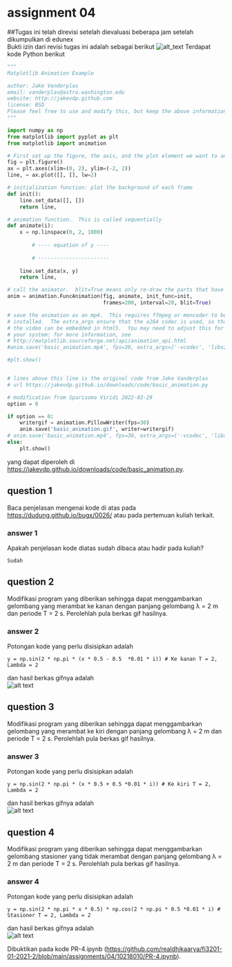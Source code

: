 # assignment 04
##Tugas ini telah direvisi setelah dievaluasi beberapa jam setelah dikumpulkan di edunex<br/>
Bukti izin dari revisi tugas ini adalah sebagai berikut
![alt_text](https://github.com/realdhikaarya/fi3201-01-2021-2/blob/main/assignments/04/10218010/Captured.PNG)
Terdapat kode Python berikut

```python
"""
Matplotlib Animation Example

author: Jake Vanderplas
email: vanderplas@astro.washington.edu
website: http://jakevdp.github.com
license: BSD
Please feel free to use and modify this, but keep the above information. Thanks!
"""

import numpy as np
from matplotlib import pyplot as plt
from matplotlib import animation

# First set up the figure, the axis, and the plot element we want to animate
fig = plt.figure()
ax = plt.axes(xlim=(0, 2), ylim=(-2, 2))
line, = ax.plot([], [], lw=2)

# initialization function: plot the background of each frame
def init():
    line.set_data([], [])
    return line,

# animation function.  This is called sequentially
def animate(i):
    x = np.linspace(0, 2, 1000)
		
		# ---- equation of y ----
		
		# -----------------------
		
    line.set_data(x, y)
    return line,

# call the animator.  blit=True means only re-draw the parts that have changed.
anim = animation.FuncAnimation(fig, animate, init_func=init,
                               frames=200, interval=20, blit=True)

# save the animation as an mp4.  This requires ffmpeg or mencoder to be
# installed.  The extra_args ensure that the x264 codec is used, so that
# the video can be embedded in html5.  You may need to adjust this for
# your system: for more information, see
# http://matplotlib.sourceforge.net/api/animation_api.html
#anim.save('basic_animation.mp4', fps=30, extra_args=['-vcodec', 'libx264'])

#plt.show()


# lines above this line is the original code from Jake Vanderplas
# url https://jakevdp.github.io/downloads/code/basic_animation.py

# modification from Sparisoma Viridi 2022-03-29
option = 0

if option == 0:
	writergif = animation.PillowWriter(fps=30)
	anim.save('basic_animation.gif', writer=writergif)
# anim.save('basic_animation.mp4', fps=30, extra_args=['-vcodec', 'libx264'])
else:
	plt.show()


```
yang dapat diperoleh di <https://jakevdp.github.io/downloads/code/basic_animation.py>.

## question 1
Baca penjelasan mengenai kode di atas pada <https://dudung.github.io/bugx/0026/> atau pada pertemuan kuliah terkait.

### answer 1
Apakah penjelasan kode diatas sudah dibaca atau hadir pada kuliah?
```
Sudah
```

## question 2
Modifikasi program yang diberikan sehingga dapat menggambarkan gelombang yang merambat ke kanan dengan panjang gelombang &lambda; = 2 m dan periode T = 2 s. Perolehlah pula berkas gif hasilnya.

### answer 2
Potongan kode yang perlu disisipkan adalah
```
y = np.sin(2 * np.pi * (x * 0.5 - 0.5  *0.01 * i)) # Ke kanan T = 2, Lambda = 2
```
dan hasil berkas gifnya adalah \
![alt text](https://github.com/realdhikaarya/fi3201-01-2021-2/blob/main/assignments/04/10218010/Jawaban-2.gif)


## question 3
Modifikasi program yang diberikan sehingga dapat menggambarkan gelombang yang merambat ke kiri dengan panjang gelombang &lambda; = 2 m dan periode T = 2 s. Perolehlah pula berkas gif hasilnya.

### answer 3
Potongan kode yang perlu disisipkan adalah
```
y = np.sin(2 * np.pi * (x * 0.5 + 0.5 *0.01 * i)) # Ke kiri T = 2, Lambda = 2
```
dan hasil berkas gifnya adalah \
![alt text](https://github.com/realdhikaarya/fi3201-01-2021-2/blob/main/assignments/04/10218010/Jawaban-3.gif)


## question 4
Modifikasi program yang diberikan sehingga dapat menggambarkan gelombang stasioner yang tidak merambat dengan panjang gelombang &lambda; = 2 m dan periode T = 2 s. Perolehlah pula berkas gif hasilnya.

### answer 4
Potongan kode yang perlu disisipkan adalah
```
y = np.sin(2 * np.pi * x * 0.5) * np.cos(2 * np.pi * 0.5 *0.01 * i) # Stasioner T = 2, Lambda = 2
```
dan hasil berkas gifnya adalah \
![alt text](https://github.com/realdhikaarya/fi3201-01-2021-2/blob/main/assignments/04/10218010/Jawaban-4.gif)

Dibuktikan pada kode PR-4.ipynb (https://github.com/realdhikaarya/fi3201-01-2021-2/blob/main/assignments/04/10218010/PR-4.ipynb).
